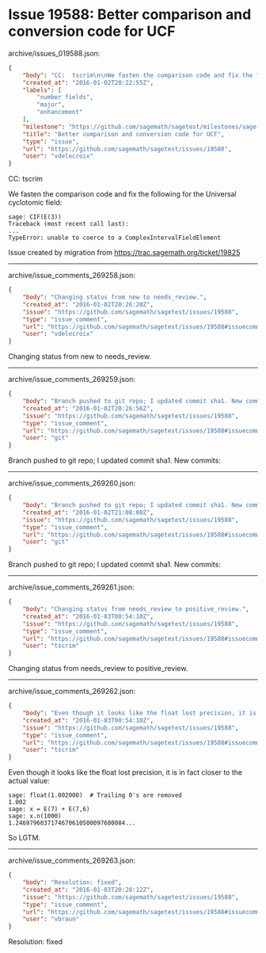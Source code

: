 # Issue 19588: Better comparison and conversion code for UCF

archive/issues_019588.json:
```json
{
    "body": "CC:  tscrim\n\nWe fasten the comparison code and fix the following for the Universal cyclotomic field:\n\n```\nsage: CIF(E(3))\nTraceback (most recent call last):\n...\nTypeError: unable to coerce to a ComplexIntervalFieldElement\n```\n\n\nIssue created by migration from https://trac.sagemath.org/ticket/19825\n\n",
    "created_at": "2016-01-02T20:22:55Z",
    "labels": [
        "number fields",
        "major",
        "enhancement"
    ],
    "milestone": "https://github.com/sagemath/sagetest/milestones/sage-7.0",
    "title": "Better comparison and conversion code for UCF",
    "type": "issue",
    "url": "https://github.com/sagemath/sagetest/issues/19588",
    "user": "vdelecroix"
}
```
CC:  tscrim

We fasten the comparison code and fix the following for the Universal cyclotomic field:

```
sage: CIF(E(3))
Traceback (most recent call last):
...
TypeError: unable to coerce to a ComplexIntervalFieldElement
```


Issue created by migration from https://trac.sagemath.org/ticket/19825





---

archive/issue_comments_269258.json:
```json
{
    "body": "Changing status from new to needs_review.",
    "created_at": "2016-01-02T20:26:20Z",
    "issue": "https://github.com/sagemath/sagetest/issues/19588",
    "type": "issue_comment",
    "url": "https://github.com/sagemath/sagetest/issues/19588#issuecomment-269258",
    "user": "vdelecroix"
}
```

Changing status from new to needs_review.



---

archive/issue_comments_269259.json:
```json
{
    "body": "Branch pushed to git repo; I updated commit sha1. New commits:",
    "created_at": "2016-01-02T20:26:56Z",
    "issue": "https://github.com/sagemath/sagetest/issues/19588",
    "type": "issue_comment",
    "url": "https://github.com/sagemath/sagetest/issues/19588#issuecomment-269259",
    "user": "git"
}
```

Branch pushed to git repo; I updated commit sha1. New commits:



---

archive/issue_comments_269260.json:
```json
{
    "body": "Branch pushed to git repo; I updated commit sha1. New commits:",
    "created_at": "2016-01-02T21:08:00Z",
    "issue": "https://github.com/sagemath/sagetest/issues/19588",
    "type": "issue_comment",
    "url": "https://github.com/sagemath/sagetest/issues/19588#issuecomment-269260",
    "user": "git"
}
```

Branch pushed to git repo; I updated commit sha1. New commits:



---

archive/issue_comments_269261.json:
```json
{
    "body": "Changing status from needs_review to positive_review.",
    "created_at": "2016-01-03T00:54:10Z",
    "issue": "https://github.com/sagemath/sagetest/issues/19588",
    "type": "issue_comment",
    "url": "https://github.com/sagemath/sagetest/issues/19588#issuecomment-269261",
    "user": "tscrim"
}
```

Changing status from needs_review to positive_review.



---

archive/issue_comments_269262.json:
```json
{
    "body": "Even though it looks like the float lost precision, it is in fact closer to the actual value:\n\n```\nsage: float(1.002000)  # Trailing 0's are removed\n1.002\nsage: x = E(7) + E(7,6)\nsage: x.n(1000)\n1.2469796037174670610500097680084...\n```\n\nSo LGTM.",
    "created_at": "2016-01-03T00:54:10Z",
    "issue": "https://github.com/sagemath/sagetest/issues/19588",
    "type": "issue_comment",
    "url": "https://github.com/sagemath/sagetest/issues/19588#issuecomment-269262",
    "user": "tscrim"
}
```

Even though it looks like the float lost precision, it is in fact closer to the actual value:

```
sage: float(1.002000)  # Trailing 0's are removed
1.002
sage: x = E(7) + E(7,6)
sage: x.n(1000)
1.2469796037174670610500097680084...
```

So LGTM.



---

archive/issue_comments_269263.json:
```json
{
    "body": "Resolution: fixed",
    "created_at": "2016-01-03T20:28:12Z",
    "issue": "https://github.com/sagemath/sagetest/issues/19588",
    "type": "issue_comment",
    "url": "https://github.com/sagemath/sagetest/issues/19588#issuecomment-269263",
    "user": "vbraun"
}
```

Resolution: fixed
